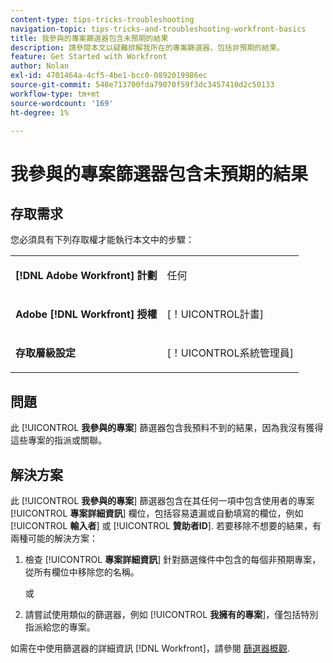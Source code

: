 ```yaml
---
content-type: tips-tricks-troubleshooting
navigation-topic: tips-tricks-and-troubleshooting-workfront-basics
title: 我參與的專案篩選器包含未預期的結果
description: 請參閱本文以疑難排解我所在的專案篩選器，包括非預期的結果。
feature: Get Started with Workfront
author: Nolan
exl-id: 4701464a-4cf5-4be1-bcc0-0892019986ec
source-git-commit: 548e713700fda79070f59f3dc3457410d2c50133
workflow-type: tm+mt
source-wordcount: '169'
ht-degree: 1%

---
```


# 我參與的專案篩選器包含未預期的結果

## 存取需求

您必須具有下列存取權才能執行本文中的步驟：

<table style="table-layout:auto"> 
 <col> 
 <col> 
 <tbody> 
  <tr> 
   <td role="rowheader"><strong>[!DNL Adobe Workfront] 計劃</strong></td> 
   <td> <p>任何</p> </td> 
  </tr> 
  <tr> 
   <td role="rowheader"><strong>Adobe [!DNL Workfront] 授權</strong></td> 
   <td> <p>[！UICONTROL計畫] </p> </td> 
  </tr> 
  <tr> 
   <td role="rowheader"><strong>存取層級設定</strong></td> 
   <td> <p>[！UICONTROL系統管理員]</p> </td> 
  </tr> 
 </tbody> 
</table>

## 問題

此 [!UICONTROL **我參與的專案**] 篩選器包含我預料不到的結果，因為我沒有獲得這些專案的指派或關聯。

## 解決方案

此 [!UICONTROL **我參與的專案**] 篩選器包含在其任何一項中包含使用者的專案 [!UICONTROL **專案詳細資訊**] 欄位，包括容易遺漏或自動填寫的欄位，例如 [!UICONTROL **輸入者**] 或 [!UICONTROL **贊助者ID**]. 若要移除不想要的結果，有兩種可能的解決方案：

1. 檢查 [!UICONTROL **專案詳細資訊**] 針對篩選條件中包含的每個非預期專案，從所有欄位中移除您的名稱。

   或

1. 請嘗試使用類似的篩選器，例如 [!UICONTROL **我擁有的專案**]，僅包括特別指派給您的專案。

如需在中使用篩選器的詳細資訊 [!DNL Workfront]，請參閱 [篩選器概觀](/help/quicksilver/reports-and-dashboards/reports/reporting-elements/filters-overview.md).
